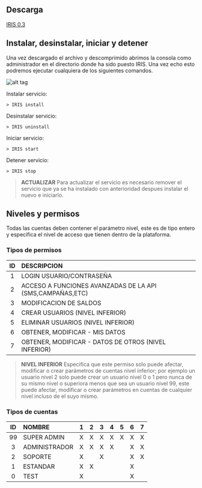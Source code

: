 Descarga
--------------------
[IRIS 0.3](https://github.com/daviidmart/IRIS/raw/master/PRODUCTION/0.3.zip)

Instalar, desinstalar, iniciar y detener
--------------------
Una vez descargado el archivo y descomprimido abrimos la consola como administrador en el directorio donde ha sido puesto IRIS. Una vez echo esto podremos ejecutar cualquiera de los siguientes comandos.

![alt tag](https://docs.google.com/uc?id=0B3_TYF-i34tZbExXdmdLc1JRQms)

Instalar servicio:
````
> IRIS install
````
Desinstalar servicio:
````
> IRIS uninstall
````
Iniciar servicio:
````
> IRIS start
````
Detener servicio:
````
> IRIS stop
````
> **ACTUALIZAR** Para actualizar el servicio es necesario remover el servicio que ya se ha instalado con anterioridad despues instalar el nuevo e iniciarlo.


Niveles y permisos
--------------------

Todas las cuentas deben contener el parámetro nivel, este es de tipo entero 
y especifica el nivel de acceso que tienen dentro de la plataforma.


### Tipos de permisos

| ID|             DESCRIPCION                                    |
|:-:| :--------------------------------------------------------- |
| 1 | LOGIN USUARIO/CONTRASEÑA   	                     	         |
| 2 | ACCESO A FUNCIONES AVANZADAS DE LA API (SMS,CAMPAÑAS,ETC)  |
| 3 | MODIFICACION DE SALDOS		                     	           |
| 4 | CREAR USUARIOS (NIVEL INFERIOR)                       	   |
| 5 | ELIMINAR USUARIOS (NIVEL INFERIOR)                    	   |
| 6 | OBTENER, MODIFICAR - MIS DATOS                        	   |
| 7 | OBTENER, MODIFICAR - DATOS DE OTROS (NIVEL INFERIOR)  	   |

> **NIVEL INFERIOR** Especifica que este permiso solo puede afectar, modificar o crear parámetros de cuentas nivel inferior; por ejemplo un usuario nivel 2 solo puede  crear un usuario nivel 0 o 1 pero nunca de su mismo nivel o superiora menos que sea un usuario nivel 99, este puede afectar, modificar o crear parámetros en cuentas de cualquier nivel incluso de el suyo mismo.

### Tipos de cuentas

| ID |       NOMBRE    | 1 | 2 | 3 | 4 | 5 | 6 | 7 |
|:--:|:----------------|:-:|:-:|:-:|:-:|:-:|:-:|:-:|
| 99 | SUPER ADMIN     | X | X | X | X | X | X | X |
| 3  | ADMINISTRADOR   | X | X | X | X |   | X | X |
| 2  | SOPORTE         | X |   | X |   |   | X | X |
| 1  | ESTANDAR        | X | X |   |   |   | X |   |
| 0  | TEST            | X |   |   |   |   | X |   |
